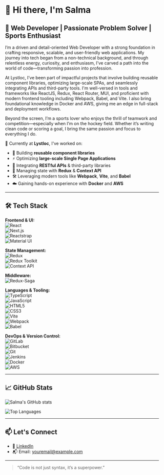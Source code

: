 # 👋 Hi there, I'm Salma

## 🚀 Web Developer | Passionate Problem Solver | Sports Enthusiast

I’m a driven and detail-oriented  Web Developer with a strong foundation in crafting responsive, scalable, and user-friendly web applications. My journey into tech began from a non-technical background, and through relentless energy, curiosity, and enthusiasm, I’ve carved a path into the world of code—transforming passion into profession.

At Lystloc, I’ve been part of impactful projects that involve building reusable component libraries, optimizing large-scale SPAs, and seamlessly integrating APIs and third-party tools. I'm well-versed in tools and frameworks like ReactJS, Redux, React Router, MUI, and proficient with modern frontend tooling including Webpack, Babel, and Vite. I also bring foundational knowledge in Docker and AWS, giving me an edge in full-stack and deployment workflows.

Beyond the screen, I’m a sports lover who enjoys the thrill of teamwork and competition—especially when I’m on the hockey field. Whether it’s writing clean code or scoring a goal, I bring the same passion and focus to everything I do.

💼 Currently at **Lystloc**, I've worked on:
- 🔁 Building **reusable component libraries**
- ⚡ Optimizing **large-scale Single Page Applications**
- 🔌 Integrating **RESTful APIs** & third-party libraries
- 🧠 Managing state with **Redux** & **Context API**
- 🛠 Leveraging modern tools like **Webpack**, **Vite**, and **Babel**
- ☁️ Gaining hands-on experience with **Docker** and **AWS**



---

## 🛠 Tech Stack

**Frontend & UI:**  
![React](https://img.shields.io/badge/-ReactJS-61DAFB?style=flat&logo=react&logoColor=000)  
![Next.js](https://img.shields.io/badge/-Next.js-000000?style=flat&logo=next.js)  
![Reactstrap](https://img.shields.io/badge/-Reactstrap-563D7C?style=flat&logo=bootstrap&logoColor=white)  
![Material UI](https://img.shields.io/badge/-MUI-007FFF?style=flat&logo=mui&logoColor=white)  

**State Management:**  
![Redux](https://img.shields.io/badge/-Redux-764ABC?style=flat&logo=redux&logoColor=fff)  
![Redux Toolkit](https://img.shields.io/badge/-Redux%20Toolkit-593D88?style=flat&logo=redux&logoColor=white)  
![Context API](https://img.shields.io/badge/-Context%20API-61DAFB?style=flat&logo=react&logoColor=white)

**Middleware:**  
![Redux-Saga](https://img.shields.io/badge/-Redux%20Saga-999999?style=flat&logo=redux-saga&logoColor=white)

**Languages & Tooling:**  
![TypeScript](https://img.shields.io/badge/-TypeScript-3178C6?style=flat&logo=typescript&logoColor=fff)  
![JavaScript](https://img.shields.io/badge/-JavaScript-F7DF1E?style=flat&logo=javascript&logoColor=000)  
![HTML5](https://img.shields.io/badge/-HTML5-E34F26?style=flat&logo=html5&logoColor=fff)  
![CSS3](https://img.shields.io/badge/-CSS3-1572B6?style=flat&logo=css3)  
![Vite](https://img.shields.io/badge/-Vite-646CFF?style=flat&logo=vite&logoColor=white)  
![Webpack](https://img.shields.io/badge/-Webpack-8DD6F9?style=flat&logo=webpack&logoColor=black)  
![Babel](https://img.shields.io/badge/-Babel-F9DC3E?style=flat&logo=babel&logoColor=black)

**DevOps & Version Control:**  
![GitLab](https://img.shields.io/badge/-GitLab-FC6D26?style=flat&logo=gitlab&logoColor=white)  
![Bitbucket](https://img.shields.io/badge/-Bitbucket-0052CC?style=flat&logo=bitbucket&logoColor=white)  
![Git](https://img.shields.io/badge/-Git-F05032?style=flat&logo=git&logoColor=white)  
![Jenkins](https://img.shields.io/badge/-Jenkins-D24939?style=flat&logo=jenkins&logoColor=white)  
![Docker](https://img.shields.io/badge/-Docker-2496ED?style=flat&logo=docker&logoColor=fff)  
![AWS](https://img.shields.io/badge/-AWS-232F3E?style=flat&logo=amazon-aws)

---

## 📈 GitHub Stats

![Salma's GitHub stats](https://github-readme-stats.vercel.app/api?username=SalmaPatan&show_icons=true&theme=react)

![Top Languages](https://github-readme-stats.vercel.app/api/top-langs/?username=SalmaPatan&layout=compact&theme=react)

---

## 📫 Let's Connect

- 💼 [LinkedIn](https://www.linkedin.com/in/patan-salma/)  
- 📬 Email: [youremail@example.com](mailto:salmapatan293@gmail.com)

---

> “Code is not just syntax, it’s a superpower.”  

